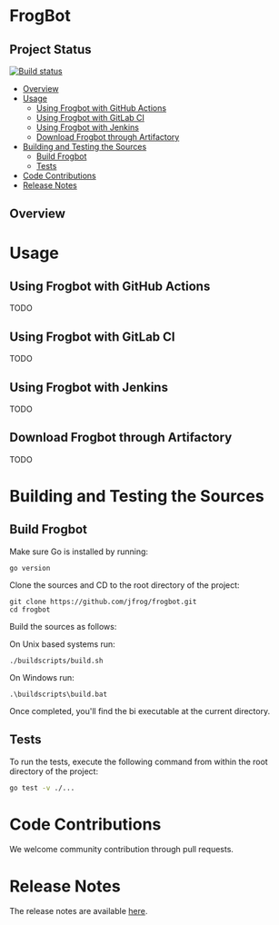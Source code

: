 # FrogBot

## Project Status

[![Build status](https://github.com/jfrog/frogbot/actions/workflows/test.yml/badge.svg)](https://github.com/jfrog/frogbot/actions/workflows/test.yml)

- [Overview](#overview)
- [Usage](#usage)
  - [Using Frogbot with GitHub Actions](#using-frogbot-with-github-actions)
  - [Using Frogbot with GitLab CI](#using-frogbot-with-gitlab-ci)
  - [Using Frogbot with Jenkins](#using-frogbot-with-jenkins)
  - [Download Frogbot through Artifactory](#download-frogbot-through-artifactory)
- [Building and Testing the Sources](#building-and-testing-the-sources)
  - [Build Frogbot](#build-frogbot)
  - [Tests](#test)
- [Code Contributions](#code-contributions)
- [Release Notes](#release-notes)

## Overview

# Usage

## Using Frogbot with GitHub Actions

TODO

## Using Frogbot with GitLab CI

TODO

## Using Frogbot with Jenkins

TODO

## Download Frogbot through Artifactory

TODO

# Building and Testing the Sources

## Build Frogbot

Make sure Go is installed by running:

```
go version
```

Clone the sources and CD to the root directory of the project:

```
git clone https://github.com/jfrog/frogbot.git
cd frogbot
```

Build the sources as follows:

On Unix based systems run:

```
./buildscripts/build.sh
```

On Windows run:

```
.\buildscripts\build.bat
```

Once completed, you'll find the bi executable at the current directory.

## Tests

To run the tests, execute the following command from within the root directory of the project:

```sh
go test -v ./...
```

# Code Contributions

We welcome community contribution through pull requests.

# Release Notes

The release notes are available [here](RELEASE.md#release-notes).
